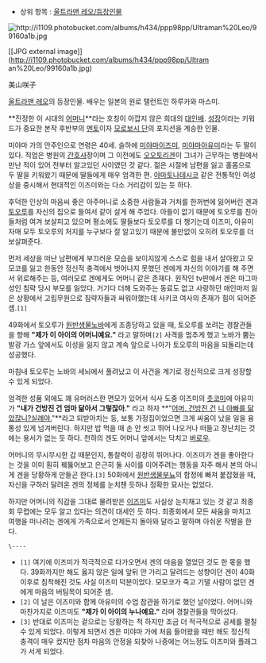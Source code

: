   * 상위 항목 : [울트라맨 레오/등장인물](%EC%9A%B8%ED%8A%B8%EB%9D%BC%EB%A7%A8%20%EB%A0%88%EC%98%A4/%EB%93%B1%EC%9E%A5%EC%9D%B8%EB%AC%BC.md)  

![http://i1109.photobucket.com/albums/h434/ppp98pp/Ultraman%20Leo/99160a1b.jpg
](http://i1109.photobucket.com/albums/h434/ppp98pp/Ultraman%20Leo/99160a1b.jpg
)

[[JPG external image]](http://i1109.photobucket.com/albums/h434/ppp98pp/Ultram
an%20Leo/99160a1b.jpg)

美山咲子

[울트라맨 레오](%EC%9A%B8%ED%8A%B8%EB%9D%BC%EB%A7%A8%20%EB%A0%88%EC%98%A4.md)의
등장인물. 배우는 일본의 원로 탤런트인 하루카와 마스미.

**진정한 이 시대의 [어머니](%EC%96%B4%EB%A8%B8%EB%8B%88.md)**라는 호칭이 아깝지 않은 희대의 [대인배](%EB%8C%80%EC%9D%B8%EB%B0%B0.md). [성장](%EC%84%B1%EC%9E%A5.md)이라는 키워드가 중요한 본작 후반부의 [멘토](%EB%A9%98%ED%86%A0.md)이자 [모로보시 단](%EB%AA%A8%EB%A1%9C%EB%B3%B4%EC%8B%9C%20%EB%8B%A8.md)의 포지션을 계승한 인물.

미야마 가의 안주인으로 연령은 40세. 슬하에 [미야마이즈미](%EB%AF%B8%EC%95%BC%EB%A7%88%20%EC%9D%B4%EC%A6%88%EB%AF%B8.md), [미야마아유미](%EB%AF%B8%EC%95%BC%EB%A7%88%20%EC%95%84%EC%9C%A0%EB%AF%B8.md)라는 두 딸이
있다. 직업은 병원의 [간호사](%EA%B0%84%ED%98%B8%EC%82%AC.md)장이며 그 이전에도 [오오토리겐](%EC%98%A4%EC%98%A4%ED%86%A0%EB%A6%AC%20%EA%B2%90.md)이 그녀가 근무하는 병원에서 만난
적이 있어 전부터 알고있던 사이였던 것 같다. 젊은 시절에 남편을 잃고 홀몸으로 두 딸을 키워왔기 때문에 딸들에게 매우 엄격한 편. [야마토나데시코](%EC%95%BC%EB%A7%88%ED%86%A0%20%EB%82%98%EB%8D%B0%EC%8B%9C%EC%BD%94.md) 같은 전통적인 여성상을 중시해서 현대적인 이즈미와는 다소 거리감이 있는 듯 하다.

후덕한 인상의 마음씨 좋은 아주머니로 소중한 사람들과 거처를 한꺼번에 잃어버린 겐과
[토오루](%EC%9A%B0%EB%A9%94%EB%8B%A4%20%ED%86%A0%EC%98%A4%EB%A3%A8.md)를 자신의
집으로 들여서 같이 살게 해 주었다. 아들이 없기 때문에 토오루를 친아들처럼 여겨 보살피고 있으며 평소에도 딸들보다 토오루를 더 챙기는데
이즈미, 아유미 자매 모두 토오루의 처지를 누구보다 잘 알고있기 때문에 불만없이 오히려 토오루를 더 보살펴준다.

먼저 세상을 떠난 남편에게 부끄러운 모습을 보이지않게 스스로 힘을 내서 살아왔고 모모코를 잃고 한동안 정신적 충격에서 벗어나지 못했던 겐에게
자신의 이야기를 해 주면서 위로해주는 등, 여러모로 겐에게도 어머니 같은 존재다. 원작인 tv판에서 겐은 마그마 성인 침략 당시 부모를
잃었다. 거기다 더해 도와주는 동료도 없고 사랑하던 애인마저 잃은 상황에서 고립무원으로 침략자들과 싸워야했는데 사키코 여사의 존재가 힘이
되어준 셈.`[1]`

49화에서 토오루가 [원반생물노바](%EC%9B%90%EB%B0%98%EC%83%9D%EB%AC%BC%20%EB%85%B8%EB%B0%94.md)에게 조종당하고
있을 때, 토오루를 쏘려는 경찰관들을 향해 **"제가 이 아이의 어머니예요."** 라고 말하며`[2]` 사격을 멈추게 했고 노바가 뿜는 발광
가스 앞에서도 이성을 잃지 않고 계속 앞으로 나아가 토오루의 마음을 되돌리는데 성공했다.

마침내 토오루는 노바의 세뇌에서 풀려났고 이 사건을 계기로 정신적으로 크게 성장할 수 있게 되었다.

엄격한 성품 외에도 꽤 유머러스한 면모가 있어서 식사 도중 이즈미의
[츳코미](%EC%B8%B3%EC%BD%94%EB%AF%B8.md)에 아유미가 **"내가 건방진 건 엄마 닮아서 그렇잖아."** 라고
하자 **"[어머, 건방진 건](%ED%8C%A8%EB%93%9C%EB%A6%BD.md) [니 아빠를 닮았잖니?실례야.](%EA%B3%A0%EC%9D%B8%EB%93%9C%EB%A6%BD.md)"**라고 되받아치는 등, 보통 가정집이었으면 크게
싸움이 났을 일을 융통성 있게 넘겨버린다. 하지만 밥 먹을 때 손 안 씻고 뛰어 나오거나 떠들고 장난치는 것에는 용서가 없는 듯 하다.
천하의 겐도 어머니 앞에서는 닥치고 [버로우](%EB%B2%84%EB%A1%9C%EC%9A%B0.md).

어머니의 무시무시한 감 때문인지, 통찰력이 굉장히 뛰어나다. 이즈미가 겐을 좋아한다는 것을 이미 훤히 꿰뚫어보고 은근히 둘 사이를 이어주려는
행동을 자주 해서 본의 아니게 겐을 당황하게 만들곤 한다.`[3]` 50화에서 [원반생물부뇨](%EC%9B%90%EB%B0%98%EC%83%9D%EB%AC%BC%20%EB%B6%80%EB%87%A8.md)의 함정에 빠져
붙잡혔을 때, 자신을 구하러 달려온 겐의 정체를 눈치챈 듯하나 정확한 묘사는 없었다.

하지만 어머니의 직감을 그대로 물려받은
[이즈미](%EB%AF%B8%EC%95%BC%EB%A7%88%20%EC%9D%B4%EC%A6%88%EB%AF%B8.md)도 사실상
눈치채고 있는 것 같고 최종회 무렵에는 모두 알고 있다는 의견이 대세인 듯 하다. 최종회에서 모든 싸움을 마치고 여행을 떠나려는 겐에게
가족으로서 언제든지 돌아와 달라고 말하며 아쉬운 작별을 한다.

`\----`

  * `[1]` 여기에 이즈미가 적극적으로 다가오면서 겐의 마음을 열었던 것도 한 몫을 했다. 39화까지만 해도 옳지 않은 일에 앞뒤 안 가리고 달려드는 성향이던 겐이 40화 이후로 침착해진 것도 사실 이즈미 덕분이었다. 모모코가 죽고 기댈 사람이 없던 겐에게 마음의 버팀목이 되어준 셈.
  * `[2]` 이 날은 이즈미와 함께 아유미의 수업 참관을 하기로 했던 날이었다. 어머니와 마찬가지로 이즈미도 **"제가 이 아이의 누나예요."** 라며 경찰관들을 막아섰다.
  * `[3]` 반대로 이즈미는 겉으로는 당황하는 척 하지만 조금 더 적극적으로 공세를 펼칠 수 있게 되었다. 이렇게 되면서 겐은 미야마 가에 처음 들어왔을 때만 해도 정신적 충격이 매우 컸지만 점차 마음의 안정을 되찾아 나중에는 어느정도 이즈미와 플래그가 서게 되었다.

